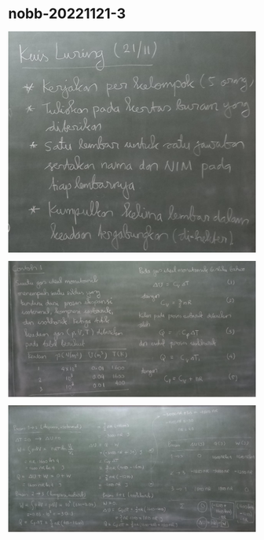 # nobb-20221121-3

![](../img/nobb-21nov2022-1.jpeg)

![](../img/nobb-21nov2022-2.jpeg)

![](../img/nobb-21nov2022-3.jpeg)
